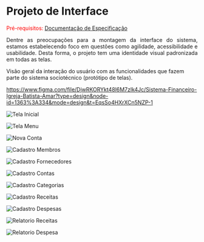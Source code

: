 
# Projeto de Interface

<span style="color:red">Pré-requisitos: <a href="2-Especificação do Projeto.md"> Documentação de Especificação</a></span>

<p align="justify">Dentre as preocupações para a montagem da interface do sistema, 
estamos estabelecendo foco em questões como agilidade, acessibilidade e usabilidade. 
Desta forma, o projeto tem uma identidade visual padronizada em todas as telas.</p>

Visão geral da interação do usuário com as funcionalidades que fazem parte do sistema sociotécnico (protótipo de telas).

https://www.figma.com/file/DjwRKORYkt48l6M7zlk4Jc/Sistema-Financeiro-Igreja-Batista-Amar?type=design&node-id=1363%3A334&mode=design&t=EqsSo4HXrXCn5NZP-1

![Tela Inicial](img/telainicial.PNG)

![Tela Menu](img/telamenu.PNG)

![Nova Conta](img/novaconta.PNG)

![Cadastro Membros](img/cadastromembro.PNG)

![Cadastro Fornecedores](img/cadastrofornecedor.PNG)

![Cadastro Contas](img/cadastrocontas.PNG)

![Cadastro Categorias](img/cadastrocategoria.PNG)

![Cadastro Receitas](img/cadastroreceita.PNG)

![Cadastro Despesas](img/cadastrodespesa.PNG)

![Relatorio Receitas](img/relatorioreceita.PNG)

![Relatorio Despesa](img/relatoriodespesa.PNG)


